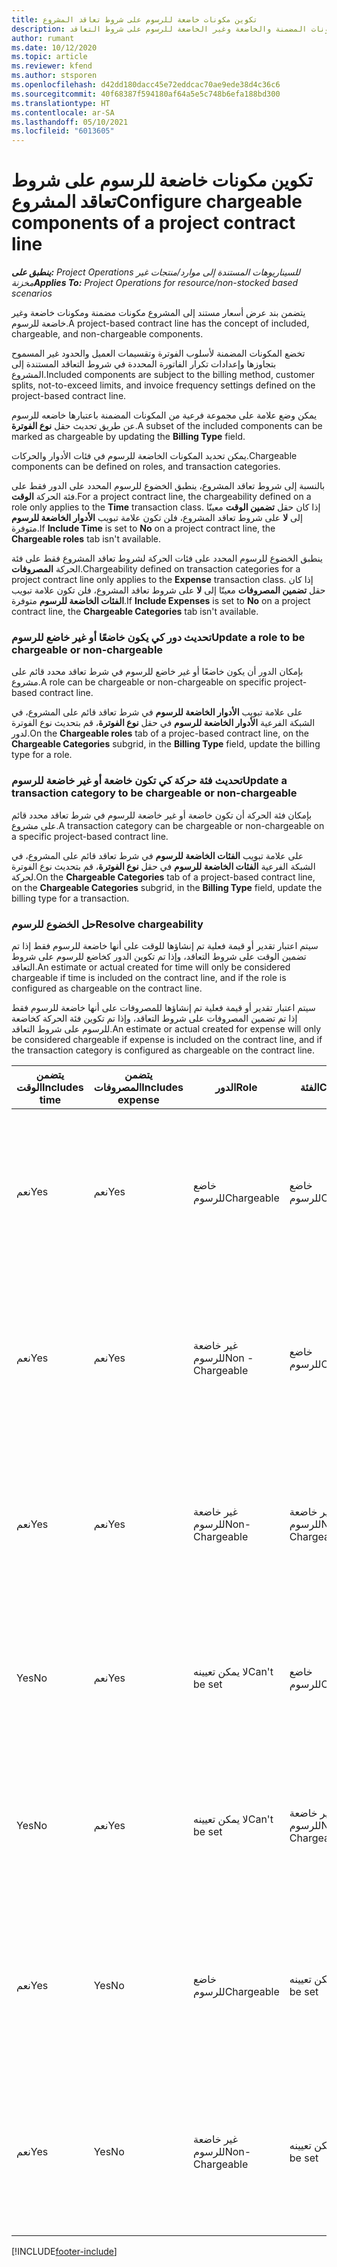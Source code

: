 ```yaml
---
title: تكوين مكونات خاضعة للرسوم على شروط تعاقد المشروع
description: يقدم هذا الموضوع معلومات حول إعداد المكونات المضمنة والخاضعة وغير الخاضعة للرسوم على شروط التعاقد.
author: rumant
ms.date: 10/12/2020
ms.topic: article
ms.reviewer: kfend
ms.author: stsporen
ms.openlocfilehash: d42dd180dacc45e72eddcac70ae9ede38d4c36c6
ms.sourcegitcommit: 40f68387f594180af64a5e5c748b6efa188bd300
ms.translationtype: HT
ms.contentlocale: ar-SA
ms.lasthandoff: 05/10/2021
ms.locfileid: "6013605"
---
```

# <a name="configure-chargeable-components-of-a-project-contract-line"></a><span data-ttu-id="2a35e-103">تكوين مكونات خاضعة للرسوم على شروط تعاقد المشروع</span><span class="sxs-lookup"><span data-stu-id="2a35e-103">Configure chargeable components of a project contract line</span></span>

<span data-ttu-id="2a35e-104">_**ينطبق على:** Project Operations للسيناريوهات المستندة إلى موارد/منتجات غير مخزنة‬_</span><span class="sxs-lookup"><span data-stu-id="2a35e-104">_**Applies To:** Project Operations for resource/non-stocked based scenarios_</span></span>

<span data-ttu-id="2a35e-105">يتضمن بند عرض أسعار مستند إلى المشروع مكونات مضمنة ومكونات خاضعة وغير خاضعة للرسوم.</span><span class="sxs-lookup"><span data-stu-id="2a35e-105">A project-based contract line has the concept of included, chargeable, and non-chargeable components.</span></span>

<span data-ttu-id="2a35e-106">تخضع المكونات المضمنة لأسلوب الفوترة وتقسيمات العميل والحدود غير المسموح بتجاوزها وإعدادات تكرار الفاتورة المحددة في شروط التعاقد المستندة إلى المشروع.</span><span class="sxs-lookup"><span data-stu-id="2a35e-106">Included components are subject to the billing method, customer splits, not-to-exceed limits, and invoice frequency settings defined on the project-based contract line.</span></span>

<span data-ttu-id="2a35e-107">يمكن وضع علامة على مجموعة فرعية من المكونات المضمنة باعتبارها خاضعه للرسوم عن طريق تحديث حقل **نوع الفوترة**.</span><span class="sxs-lookup"><span data-stu-id="2a35e-107">A subset of the included components can be marked as chargeable by updating the **Billing Type** field.</span></span>

<span data-ttu-id="2a35e-108">يمكن تحديد المكونات الخاضعة للرسوم في فئات الأدوار والحركات.</span><span class="sxs-lookup"><span data-stu-id="2a35e-108">Chargeable components can be defined on roles, and transaction categories.</span></span>

<span data-ttu-id="2a35e-109">بالنسبة إلى شروط تعاقد المشروع، ينطبق الخضوع للرسوم المحدد على الدور فقط على فئة الحركة **الوقت**.</span><span class="sxs-lookup"><span data-stu-id="2a35e-109">For a project contract line, the chargeability defined on a role only applies to the **Time** transaction class.</span></span> <span data-ttu-id="2a35e-110">إذا كان حقل **تضمين الوقت** معينّا إلى **لا** على شروط تعاقد المشروع، فلن تكون علامة تبويب **الأدوار الخاضعة للرسوم** متوفرة.</span><span class="sxs-lookup"><span data-stu-id="2a35e-110">If **Include Time** is set to **No** on a project contract line, the **Chargeable roles** tab isn't available.</span></span>

<span data-ttu-id="2a35e-111">ينطبق الخضوع للرسوم المحدد على فئات الحركة لشروط تعاقد المشروع فقط على فئة الحركة **المصروفات**.</span><span class="sxs-lookup"><span data-stu-id="2a35e-111">Chargeability defined on transaction categories for a project contract line only applies to the **Expense** transaction class.</span></span> <span data-ttu-id="2a35e-112">إذا كان حقل **تضمين المصروفات** معينّا إلى **لا** على شروط تعاقد المشروع، فلن تكون علامة تبويب **الفئات الخاضعة للرسوم** متوفرة.</span><span class="sxs-lookup"><span data-stu-id="2a35e-112">If **Include Expenses** is set to **No** on a project contract line, the **Chargeable Categories** tab isn't available.</span></span>

### <a name="update-a-role-to-be-chargeable-or-non-chargeable"></a><span data-ttu-id="2a35e-113">تحديث دور كي يكون خاضعًا أو غير خاضع للرسوم</span><span class="sxs-lookup"><span data-stu-id="2a35e-113">Update a role to be chargeable or non-chargeable</span></span>

<span data-ttu-id="2a35e-114">بإمكان الدور أن يكون خاضعًا أو غير خاضع للرسوم في شرط تعاقد محدد قائم على مشروع.</span><span class="sxs-lookup"><span data-stu-id="2a35e-114">A role can be chargeable or non-chargeable on specific project-based contract line.</span></span>

<span data-ttu-id="2a35e-115">على علامة تبويب **الأدوار الخاضعة للرسوم** في شرط تعاقد قائم على المشروع، في الشبكة الفرعية **الأدوار الخاضعة للرسوم** في حقل **نوع الفوترة**، قم بتحديث نوع الفوترة لدور.</span><span class="sxs-lookup"><span data-stu-id="2a35e-115">On the **Chargeable roles** tab of a projec-based contract line, on the **Chargeable Categories** subgrid, in the **Billing Type** field, update the billing type for a role.</span></span>

### <a name="update-a-transaction-category-to-be-chargeable-or-non-chargeable"></a><span data-ttu-id="2a35e-116">تحديث فئة حركة كي تكون خاضعة أو غير خاضعة للرسوم</span><span class="sxs-lookup"><span data-stu-id="2a35e-116">Update a transaction category to be chargeable or non-chargeable</span></span>

<span data-ttu-id="2a35e-117">بإمكان فئة الحركة أن تكون خاضعة أو غير خاضعة للرسوم في شرط تعاقد محدد قائم على مشروع.</span><span class="sxs-lookup"><span data-stu-id="2a35e-117">A transaction category can be chargeable or non-chargeable on a specific project-based contract line.</span></span>

<span data-ttu-id="2a35e-118">على علامة تبويب **الفئات الخاضعة للرسوم** في شرط تعاقد قائم على المشروع، في الشبكة الفرعية **الفئات الخاضعة للرسوم** في حقل **نوع الفوترة**، قم بتحديث نوع الفوترة لحركة.</span><span class="sxs-lookup"><span data-stu-id="2a35e-118">On the **Chargeable Categories** tab of a project-based contract line, on the **Chargeable Categories** subgrid, in the **Billing Type** field, update the billing type for a transaction.</span></span>

### <a name="resolve-chargeability"></a><span data-ttu-id="2a35e-119">حل الخضوع للرسوم</span><span class="sxs-lookup"><span data-stu-id="2a35e-119">Resolve chargeability</span></span>

<span data-ttu-id="2a35e-120">سيتم اعتبار تقدير أو قيمة فعلية تم إنشاؤها للوقت على أنها خاضعة للرسوم فقط إذا تم تضمين الوقت على شروط التعاقد، وإذا تم تكوين الدور كخاضع للرسوم على شروط التعاقد.</span><span class="sxs-lookup"><span data-stu-id="2a35e-120">An estimate or actual created for time will only be considered chargeable if time is included on the contract line, and if the role is configured as chargeable on the contract line.</span></span>

<span data-ttu-id="2a35e-121">سيتم اعتبار تقدير أو قيمة فعلية تم إنشاؤها للمصروفات على أنها خاضعة للرسوم فقط إذا تم تضمين المصروفات على شروط التعاقد، وإذا تم تكوين فئة الحركة كخاضعة للرسوم على شروط التعاقد.</span><span class="sxs-lookup"><span data-stu-id="2a35e-121">An estimate or actual created for expense will only be considered chargeable if expense is included on the contract line, and if the transaction category is configured as chargeable on the contract line.</span></span>

| <span data-ttu-id="2a35e-122">يتضمن الوقت</span><span class="sxs-lookup"><span data-stu-id="2a35e-122">Includes time</span></span> | <span data-ttu-id="2a35e-123">يتضمن المصروفات</span><span class="sxs-lookup"><span data-stu-id="2a35e-123">Includes expense</span></span> | <span data-ttu-id="2a35e-124">الدور</span><span class="sxs-lookup"><span data-stu-id="2a35e-124">Role</span></span> | <span data-ttu-id="2a35e-125">الفئة</span><span class="sxs-lookup"><span data-stu-id="2a35e-125">Category</span></span> | <span data-ttu-id="2a35e-126">مهمة</span><span class="sxs-lookup"><span data-stu-id="2a35e-126">Task</span></span> |
| --- | --- | --- | --- | --- |
| <span data-ttu-id="2a35e-127">‏‏نعم</span><span class="sxs-lookup"><span data-stu-id="2a35e-127">Yes</span></span> | <span data-ttu-id="2a35e-128">‏‏نعم</span><span class="sxs-lookup"><span data-stu-id="2a35e-128">Yes</span></span> | <span data-ttu-id="2a35e-129">خاضع للرسوم</span><span class="sxs-lookup"><span data-stu-id="2a35e-129">Chargeable</span></span> | <span data-ttu-id="2a35e-130">خاضع للرسوم</span><span class="sxs-lookup"><span data-stu-id="2a35e-130">Chargeable</span></span> | <span data-ttu-id="2a35e-131">الفوترة على قيمة الوقت الفعلية: خاضعة للرسوم</span><span class="sxs-lookup"><span data-stu-id="2a35e-131">Billing on a time actual: Chargeable</span></span> </br><span data-ttu-id="2a35e-132">نوع الفوترة على القيمة الفعلية للمصروفات: خاضع للرسوم</span><span class="sxs-lookup"><span data-stu-id="2a35e-132">Billing type on an expense actual: Chargeable</span></span> |
| <span data-ttu-id="2a35e-133">‏‏نعم</span><span class="sxs-lookup"><span data-stu-id="2a35e-133">Yes</span></span> | <span data-ttu-id="2a35e-134">‏‏نعم</span><span class="sxs-lookup"><span data-stu-id="2a35e-134">Yes</span></span> | <span data-ttu-id="2a35e-135">غير خاضعة للرسوم</span><span class="sxs-lookup"><span data-stu-id="2a35e-135">Non - Chargeable</span></span> | <span data-ttu-id="2a35e-136">خاضع للرسوم</span><span class="sxs-lookup"><span data-stu-id="2a35e-136">Chargeable</span></span> | <span data-ttu-id="2a35e-137">الفوترة على قيمة الوقت الفعلية: غير خاضعة للرسوم</span><span class="sxs-lookup"><span data-stu-id="2a35e-137">Billing on a time actual: Non-Chargeable</span></span> </br><span data-ttu-id="2a35e-138">نوع الفوترة على القيمة الفعلية للمصروفات: خاضع للرسوم</span><span class="sxs-lookup"><span data-stu-id="2a35e-138">Billing type on an expense actual: Chargeable</span></span> |
| <span data-ttu-id="2a35e-139">‏‏نعم</span><span class="sxs-lookup"><span data-stu-id="2a35e-139">Yes</span></span> | <span data-ttu-id="2a35e-140">‏‏نعم</span><span class="sxs-lookup"><span data-stu-id="2a35e-140">Yes</span></span> | <span data-ttu-id="2a35e-141">غير خاضعة للرسوم</span><span class="sxs-lookup"><span data-stu-id="2a35e-141">Non-Chargeable</span></span> | <span data-ttu-id="2a35e-142">غير خاضعة للرسوم</span><span class="sxs-lookup"><span data-stu-id="2a35e-142">Non-Chargeable</span></span> | <span data-ttu-id="2a35e-143">الفوترة على قيمة الوقت الفعلية: غير خاضعة للرسوم</span><span class="sxs-lookup"><span data-stu-id="2a35e-143">Billing on a time actual: Non-Chargeable</span></span> </br><span data-ttu-id="2a35e-144">نوع الفوترة على القيمة الفعلية للمصروفات: غير خاضع للرسوم</span><span class="sxs-lookup"><span data-stu-id="2a35e-144">Billing type on an expense actual: Non-Chargeable</span></span> |
| <span data-ttu-id="2a35e-145">Yes</span><span class="sxs-lookup"><span data-stu-id="2a35e-145">No</span></span> | <span data-ttu-id="2a35e-146">‏‏نعم</span><span class="sxs-lookup"><span data-stu-id="2a35e-146">Yes</span></span> | <span data-ttu-id="2a35e-147">لا يمكن تعيينه</span><span class="sxs-lookup"><span data-stu-id="2a35e-147">Can't be set</span></span> | <span data-ttu-id="2a35e-148">خاضع للرسوم</span><span class="sxs-lookup"><span data-stu-id="2a35e-148">Chargeable</span></span> | <span data-ttu-id="2a35e-149">الفوترة على قيمة الوقت الفعلية: غير متوفرة</span><span class="sxs-lookup"><span data-stu-id="2a35e-149">Billing on a time actual: Not available</span></span> </br><span data-ttu-id="2a35e-150">نوع الفوترة على القيمة الفعلية للمصروفات: خاضع للرسوم</span><span class="sxs-lookup"><span data-stu-id="2a35e-150">Billing type on an expense actual:Chargeable</span></span> |
| <span data-ttu-id="2a35e-151">Yes</span><span class="sxs-lookup"><span data-stu-id="2a35e-151">No</span></span> | <span data-ttu-id="2a35e-152">‏‏نعم</span><span class="sxs-lookup"><span data-stu-id="2a35e-152">Yes</span></span> | <span data-ttu-id="2a35e-153">لا يمكن تعيينه</span><span class="sxs-lookup"><span data-stu-id="2a35e-153">Can't be set</span></span> | <span data-ttu-id="2a35e-154">غير خاضعة للرسوم</span><span class="sxs-lookup"><span data-stu-id="2a35e-154">Non-Chargeable</span></span> | <span data-ttu-id="2a35e-155">الفوترة على قيمة الوقت الفعلية: غير متوفرة</span><span class="sxs-lookup"><span data-stu-id="2a35e-155">Billing on a time actual: Not available</span></span> </br><span data-ttu-id="2a35e-156">نوع الفوترة على القيمة الفعلية للمصروفات: غير خاضع للرسوم</span><span class="sxs-lookup"><span data-stu-id="2a35e-156">Billing type on an expense actual: Non-chargeable</span></span> |
| <span data-ttu-id="2a35e-157">‏‏نعم</span><span class="sxs-lookup"><span data-stu-id="2a35e-157">Yes</span></span> | <span data-ttu-id="2a35e-158">Yes</span><span class="sxs-lookup"><span data-stu-id="2a35e-158">No</span></span> | <span data-ttu-id="2a35e-159">خاضع للرسوم</span><span class="sxs-lookup"><span data-stu-id="2a35e-159">Chargeable</span></span> | <span data-ttu-id="2a35e-160">لا يمكن تعيينه</span><span class="sxs-lookup"><span data-stu-id="2a35e-160">Can't be set</span></span> | <span data-ttu-id="2a35e-161">الفوترة على قيمة الوقت الفعلية: خاضعة للرسوم</span><span class="sxs-lookup"><span data-stu-id="2a35e-161">Billing on a time actual: Chargeable</span></span> </br><span data-ttu-id="2a35e-162">نوع الفوترة على القيمة الفعلية للمصروفات: غير متوفر</span><span class="sxs-lookup"><span data-stu-id="2a35e-162">Billing type on an expense actual: Not available</span></span> |
| <span data-ttu-id="2a35e-163">‏‏نعم</span><span class="sxs-lookup"><span data-stu-id="2a35e-163">Yes</span></span> | <span data-ttu-id="2a35e-164">Yes</span><span class="sxs-lookup"><span data-stu-id="2a35e-164">No</span></span> | <span data-ttu-id="2a35e-165">غير خاضعة للرسوم</span><span class="sxs-lookup"><span data-stu-id="2a35e-165">Non-Chargeable</span></span> | <span data-ttu-id="2a35e-166">لا يمكن تعيينه</span><span class="sxs-lookup"><span data-stu-id="2a35e-166">Can't be set</span></span> | <span data-ttu-id="2a35e-167">الفوترة على قيمة الوقت الفعلية: غير خاضعة للرسوم</span><span class="sxs-lookup"><span data-stu-id="2a35e-167">Billing on a time actual: Non-chargeable</span></span> </br> <span data-ttu-id="2a35e-168">نوع الفوترة على القيمة الفعلية للمصروفات: غير متوفر</span><span class="sxs-lookup"><span data-stu-id="2a35e-168">Billing type on an expense actual: Not available</span></span> |


[!INCLUDE[footer-include](../includes/footer-banner.md)]
